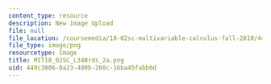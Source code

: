 ```yaml
---
content_type: resource
description: New image Upload
file: null
file_location: /coursemedia/18-02sc-multivariable-calculus-fall-2010/449c38060a23409b260c16ba45fabb6d_MIT18_02SC_L34Brds_2a.png
file_type: image/png
resourcetype: Image
title: MIT18_02SC_L34Brds_2a.png
uid: 449c3806-0a23-409b-260c-16ba45fabb6d
---
```

